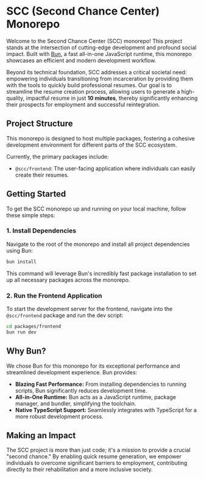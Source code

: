 # SCC (Second Chance Center) Monorepo

Welcome to the Second Chance Center (SCC) monorepo! This project stands at the intersection of cutting-edge development and profound social impact. Built with [Bun](https://bun.sh), a fast all-in-one JavaScript runtime, this monorepo showcases an efficient and modern development workflow.

Beyond its technical foundation, SCC addresses a critical societal need: empowering individuals transitioning from incarceration by providing them with the tools to quickly build professional resumes. Our goal is to streamline the resume creation process, allowing users to generate a high-quality, impactful resume in just **10 minutes**, thereby significantly enhancing their prospects for employment and successful reintegration.

## Project Structure

This monorepo is designed to host multiple packages, fostering a cohesive development environment for different parts of the SCC ecosystem.

Currently, the primary packages include:

*   `@scc/frontend`: The user-facing application where individuals can easily create their resumes.

## Getting Started

To get the SCC monorepo up and running on your local machine, follow these simple steps:

### 1. Install Dependencies

Navigate to the root of the monorepo and install all project dependencies using Bun:

```bash
bun install
```

This command will leverage Bun's incredibly fast package installation to set up all necessary packages across the monorepo.

### 2. Run the Frontend Application

To start the development server for the frontend, navigate into the `@scc/frontend` package and run the dev script:

```bash
cd packages/frontend
bun run dev
```


## Why Bun?

We chose Bun for this monorepo for its exceptional performance and streamlined development experience. Bun provides:

*   **Blazing Fast Performance:** From installing dependencies to running scripts, Bun significantly reduces development time.
*   **All-in-One Runtime:** Bun acts as a JavaScript runtime, package manager, and bundler, simplifying the toolchain.
*   **Native TypeScript Support:** Seamlessly integrates with TypeScript for a more robust development process.

## Making an Impact

The SCC project is more than just code; it's a mission to provide a crucial "second chance." By enabling quick resume generation, we empower individuals to overcome significant barriers to employment, contributing directly to their rehabilitation and a more inclusive society.
